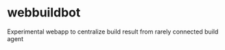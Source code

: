 webbuildbot
===========

Experimental webapp to centralize build result from rarely connected build agent